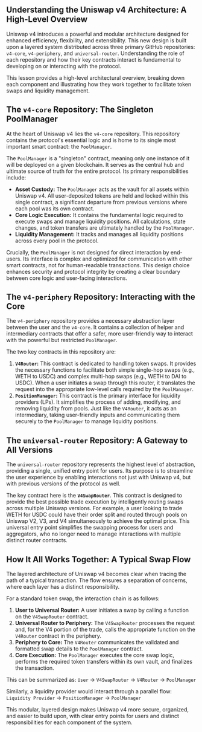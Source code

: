 ## Understanding the Uniswap v4 Architecture: A High-Level Overview

Uniswap v4 introduces a powerful and modular architecture designed for enhanced efficiency, flexibility, and extensibility. This new design is built upon a layered system distributed across three primary GitHub repositories: `v4-core`, `v4-periphery`, and `universal-router`. Understanding the role of each repository and how their key contracts interact is fundamental to developing on or interacting with the protocol.

This lesson provides a high-level architectural overview, breaking down each component and illustrating how they work together to facilitate token swaps and liquidity management.

## The `v4-core` Repository: The Singleton PoolManager

At the heart of Uniswap v4 lies the `v4-core` repository. This repository contains the protocol's essential logic and is home to its single most important smart contract: the `PoolManager`.

The `PoolManager` is a "singleton" contract, meaning only one instance of it will be deployed on a given blockchain. It serves as the central hub and ultimate source of truth for the entire protocol. Its primary responsibilities include:

- **Asset Custody:** The `PoolManager` acts as the vault for all assets within Uniswap v4. All user-deposited tokens are held and locked within this single contract, a significant departure from previous versions where each pool was its own contract.
- **Core Logic Execution:** It contains the fundamental logic required to execute swaps and manage liquidity positions. All calculations, state changes, and token transfers are ultimately handled by the `PoolManager`.
- **Liquidity Management:** It tracks and manages all liquidity positions across every pool in the protocol.

Crucially, the `PoolManager` is not designed for direct interaction by end-users. Its interface is complex and optimized for communication with other smart contracts, not for human-readable transactions. This design choice enhances security and protocol integrity by creating a clear boundary between core logic and user-facing interactions.

## The `v4-periphery` Repository: Interacting with the Core

The `v4-periphery` repository provides a necessary abstraction layer between the user and the `v4-core`. It contains a collection of helper and intermediary contracts that offer a safer, more user-friendly way to interact with the powerful but restricted `PoolManager`.

The two key contracts in this repository are:

1.  **`V4Router`:** This contract is dedicated to handling token swaps. It provides the necessary functions to facilitate both simple single-hop swaps (e.g., WETH to USDC) and complex multi-hop swaps (e.g., WETH to DAI to USDC). When a user initiates a swap through this router, it translates the request into the appropriate low-level calls required by the `PoolManager`.
2.  **`PositionManager`:** This contract is the primary interface for liquidity providers (LPs). It simplifies the process of adding, modifying, and removing liquidity from pools. Just like the `V4Router`, it acts as an intermediary, taking user-friendly inputs and communicating them securely to the `PoolManager` to manage liquidity positions.

## The `universal-router` Repository: A Gateway to All Versions

The `universal-router` repository represents the highest level of abstraction, providing a single, unified entry point for users. Its purpose is to streamline the user experience by enabling interactions not just with Uniswap v4, but with previous versions of the protocol as well.

The key contract here is the **`V4SwapRouter`**. This contract is designed to provide the best possible trade execution by intelligently routing swaps across multiple Uniswap versions. For example, a user looking to trade WETH for USDC could have their order split and routed through pools on Uniswap V2, V3, and V4 simultaneously to achieve the optimal price. This universal entry point simplifies the swapping process for users and aggregators, who no longer need to manage interactions with multiple distinct router contracts.

## How It All Works Together: A Typical Swap Flow

The layered architecture of Uniswap v4 becomes clear when tracing the path of a typical transaction. The flow ensures a separation of concerns, where each layer has a distinct responsibility.

For a standard token swap, the interaction chain is as follows:

1.  **User to Universal Router:** A user initiates a swap by calling a function on the `V4SwapRouter` contract.
2.  **Universal Router to Periphery:** The `V4SwapRouter` processes the request and, for the V4 portion of the trade, calls the appropriate function on the `V4Router` contract in the periphery.
3.  **Periphery to Core:** The `V4Router` communicates the validated and formatted swap details to the `PoolManager` contract.
4.  **Core Execution:** The `PoolManager` executes the core swap logic, performs the required token transfers within its own vault, and finalizes the transaction.

This can be summarized as:
`User` → `V4SwapRouter` → `V4Router` → `PoolManager`

Similarly, a liquidity provider would interact through a parallel flow:
`Liquidity Provider` → `PositionManager` → `PoolManager`

This modular, layered design makes Uniswap v4 more secure, organized, and easier to build upon, with clear entry points for users and distinct responsibilities for each component of the system.
